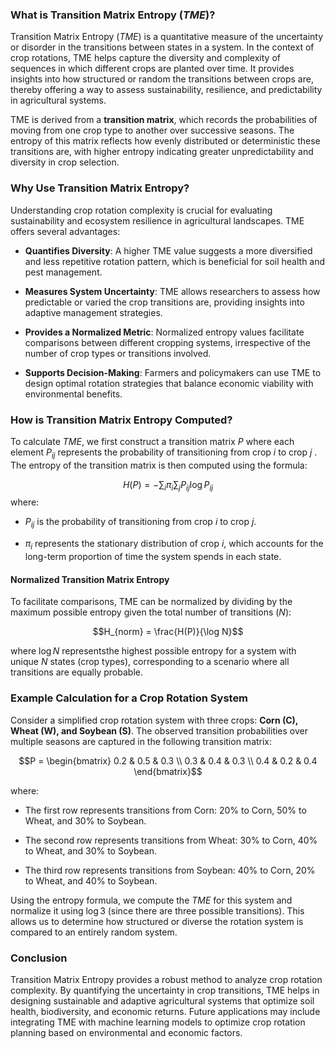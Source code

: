 ### **What is Transition Matrix Entropy $(TME)$?**

Transition Matrix Entropy $(TME)$ is a quantitative measure of the uncertainty or disorder in the transitions between states in a system. In the context of crop rotations, TME helps capture the diversity and complexity of sequences in which different crops are planted over time. It provides insights into how structured or random the transitions between crops are, thereby offering a way to assess sustainability, resilience, and predictability in agricultural systems.

TME is derived from a **transition matrix**, which records the probabilities of moving from one crop type to another over successive seasons. The entropy of this matrix reflects how evenly distributed or deterministic these transitions are, with higher entropy indicating greater unpredictability and diversity in crop selection.

### **Why Use Transition Matrix Entropy?**

Understanding crop rotation complexity is crucial for evaluating sustainability and ecosystem resilience in agricultural landscapes. TME offers several advantages:

- **Quantifies Diversity**: A higher TME value suggests a more diversified and less repetitive rotation pattern, which is beneficial for soil health and pest management.
    
- **Measures System Uncertainty**: TME allows researchers to assess how predictable or varied the crop transitions are, providing insights into adaptive management strategies.
    
- **Provides a Normalized Metric**: Normalized entropy values facilitate comparisons between different cropping systems, irrespective of the number of crop types or transitions involved.
    
- **Supports Decision-Making**: Farmers and policymakers can use TME to design optimal rotation strategies that balance economic viability with environmental benefits.
    

### **How is Transition Matrix Entropy Computed?**

To calculate $TME$, we first construct a transition matrix $P$ where each element $P_{ij}$ represents the probability of transitioning from crop $i$ to crop $j$ . The entropy of the transition matrix is then computed using the formula:

$$H(P) = - \sum_{i} \pi_i \sum_{j} P_{ij} \log P_{ij}$$
where:

- $P_{ij}$ is the probability of transitioning from crop $i$ to crop $j$.
    
- $\pi_i$ represents the stationary distribution of crop $i$, which accounts for the long-term proportion of time the system spends in each state.
    

#### **Normalized Transition Matrix Entropy**

To facilitate comparisons, TME can be normalized by dividing by the maximum possible entropy given the total number of transitions $(N)$:

$$H_{norm} = \frac{H(P)}{\log N}$$

where  $\log N$ representsthe highest possible entropy for a system with unique $N$ states (crop types), corresponding to a scenario where all transitions are equally probable.

### **Example Calculation for a Crop Rotation System**

Consider a simplified crop rotation system with three crops: **Corn (C), Wheat (W), and Soybean (S)**. The observed transition probabilities over multiple seasons are captured in the following transition matrix:

$$P = \begin{bmatrix} 0.2 & 0.5 & 0.3 \\ 0.3 & 0.4 & 0.3 \\ 0.4 & 0.2 & 0.4 \end{bmatrix}$$

where:

- The first row represents transitions from Corn: 20% to Corn, 50% to Wheat, and 30% to Soybean.
    
- The second row represents transitions from Wheat: 30% to Corn, 40% to Wheat, and 30% to Soybean.
    
- The third row represents transitions from Soybean: 40% to Corn, 20% to Wheat, and 40% to Soybean.
    

Using the entropy formula, we compute the $TME$ for this system and normalize it using $\log 3$ (since there are three possible transitions). This allows us to determine how structured or diverse the rotation system is compared to an entirely random system.

### **Conclusion**

Transition Matrix Entropy provides a robust method to analyze crop rotation complexity. By quantifying the uncertainty in crop transitions, TME helps in designing sustainable and adaptive agricultural systems that optimize soil health, biodiversity, and economic returns. Future applications may include integrating TME with machine learning models to optimize crop rotation planning based on environmental and economic factors.